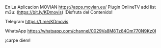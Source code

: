 En La Aplicacion MOVIAN
https://apps.movian.eu/
Plugin OnlineTV
add list m3u: (https://bit.ly/KDmovis)
!Disfruta del Contenido!

Telegram
https://t.me/KDmovis

WhatsApp
https://whatsapp.com/channel/0029Va8M8Tz84Om770N9Kz0I

¡carpe diem!
